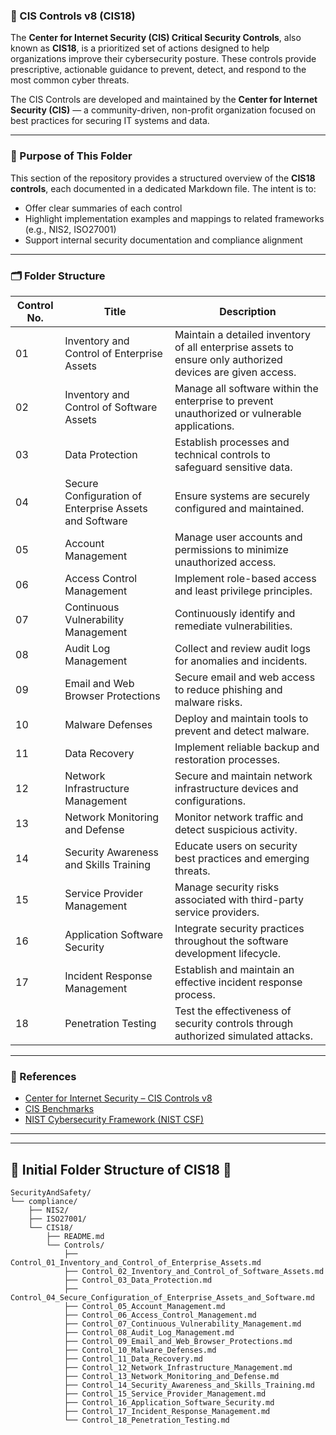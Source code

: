 ### 📘 CIS Controls v8 (CIS18)

The **Center for Internet Security (CIS) Critical Security Controls**, also known as **CIS18**, is a prioritized set of actions designed to help organizations improve their cybersecurity posture. These controls provide prescriptive, actionable guidance to prevent, detect, and respond to the most common cyber threats.

The CIS Controls are developed and maintained by the **Center for Internet Security (CIS)** — a community-driven, non-profit organization focused on best practices for securing IT systems and data.

---

### 🧩 Purpose of This Folder

This section of the repository provides a structured overview of the **CIS18 controls**, each documented in a dedicated Markdown file.
The intent is to:

* Offer clear summaries of each control
* Highlight implementation examples and mappings to related frameworks (e.g., NIS2, ISO27001)
* Support internal security documentation and compliance alignment

---

### 🗂️ Folder Structure

| Control No. | Title                                                  | Description                                                                                                |
| ----------- | ------------------------------------------------------ | ---------------------------------------------------------------------------------------------------------- |
| 01          | Inventory and Control of Enterprise Assets             | Maintain a detailed inventory of all enterprise assets to ensure only authorized devices are given access. |
| 02          | Inventory and Control of Software Assets               | Manage all software within the enterprise to prevent unauthorized or vulnerable applications.              |
| 03          | Data Protection                                        | Establish processes and technical controls to safeguard sensitive data.                                    |
| 04          | Secure Configuration of Enterprise Assets and Software | Ensure systems are securely configured and maintained.                                                     |
| 05          | Account Management                                     | Manage user accounts and permissions to minimize unauthorized access.                                      |
| 06          | Access Control Management                              | Implement role-based access and least privilege principles.                                                |
| 07          | Continuous Vulnerability Management                    | Continuously identify and remediate vulnerabilities.                                                       |
| 08          | Audit Log Management                                   | Collect and review audit logs for anomalies and incidents.                                                 |
| 09          | Email and Web Browser Protections                      | Secure email and web access to reduce phishing and malware risks.                                          |
| 10          | Malware Defenses                                       | Deploy and maintain tools to prevent and detect malware.                                                   |
| 11          | Data Recovery                                          | Implement reliable backup and restoration processes.                                                       |
| 12          | Network Infrastructure Management                      | Secure and maintain network infrastructure devices and configurations.                                     |
| 13          | Network Monitoring and Defense                         | Monitor network traffic and detect suspicious activity.                                                    |
| 14          | Security Awareness and Skills Training                 | Educate users on security best practices and emerging threats.                                             |
| 15          | Service Provider Management                            | Manage security risks associated with third-party service providers.                                       |
| 16          | Application Software Security                          | Integrate security practices throughout the software development lifecycle.                                |
| 17          | Incident Response Management                           | Establish and maintain an effective incident response process.                                             |
| 18          | Penetration Testing                                    | Test the effectiveness of security controls through authorized simulated attacks.                          |

---

### 🔗 References

* [Center for Internet Security – CIS Controls v8](https://www.cisecurity.org/controls/cis-controls-list)
* [CIS Benchmarks](https://www.cisecurity.org/cis-benchmarks)
* [NIST Cybersecurity Framework (NIST CSF)](https://www.nist.gov/cyberframework)

---
---


## 🚧 Initial Folder Structure of CIS18 🚧

``` 
SecurityAndSafety/
└── compliance/
    ├── NIS2/
    ├── ISO27001/
    └── CIS18/
        ├── README.md
        └── Controls/
            ├── Control_01_Inventory_and_Control_of_Enterprise_Assets.md
            ├── Control_02_Inventory_and_Control_of_Software_Assets.md
            ├── Control_03_Data_Protection.md
            ├── Control_04_Secure_Configuration_of_Enterprise_Assets_and_Software.md
            ├── Control_05_Account_Management.md
            ├── Control_06_Access_Control_Management.md
            ├── Control_07_Continuous_Vulnerability_Management.md
            ├── Control_08_Audit_Log_Management.md
            ├── Control_09_Email_and_Web_Browser_Protections.md
            ├── Control_10_Malware_Defenses.md
            ├── Control_11_Data_Recovery.md
            ├── Control_12_Network_Infrastructure_Management.md
            ├── Control_13_Network_Monitoring_and_Defense.md
            ├── Control_14_Security_Awareness_and_Skills_Training.md
            ├── Control_15_Service_Provider_Management.md
            ├── Control_16_Application_Software_Security.md
            ├── Control_17_Incident_Response_Management.md
            └── Control_18_Penetration_Testing.md
```